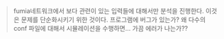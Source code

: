 > fumia네트워크에서 보다 관련이 있는 입력들에 대해서만 분석을 진행한다. 이것은 문제를 단순화시키기 위한 것이다. 프로그램에 버그가 있는가? 왜 다수의 conf 파일에 대해서 시뮬레이션을 수행하면... 가끔 에러가 나는가??
> 
> 
